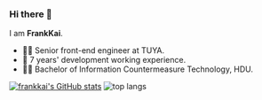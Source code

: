 ### Hi there 👋
I am **FrankKai**.

* 👨‍💻 Senior front-end engineer at TUYA.
* 📆 7 years' development working experience.
* 👨‍🎓 Bachelor of Information Countermeasure Technology, HDU.

[![frankkai's GitHub stats](https://github-readme-stats.vercel.app/api?username=frankkai)](https://github.com/frankkai/github-readme-stats)
![top langs](https://github-readme-stats.vercel.app/api/top-langs?username=frankkai&langs_count=8&layout=compact)
